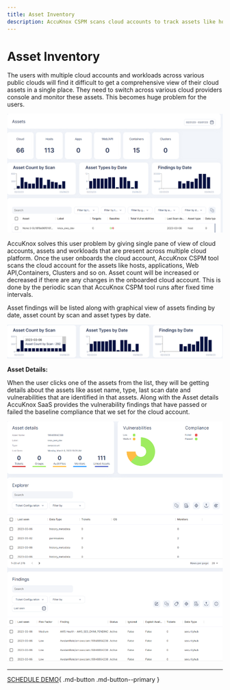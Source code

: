 ```yaml
---
title: Asset Inventory
description: AccuKnox CSPM scans cloud accounts to track assets like hosts, apps, and clusters, ensuring accurate and up-to-date inventory management.
---
```


# Asset Inventory

The users with multiple cloud accounts and workloads across various public clouds will find it difficult to get a comprehensive view of their cloud assets in a single place. They need to switch across various cloud providers console and monitor these assets. This becomes huge problem for the users.

![](images/asset-1.png)

AccuKnox solves this user problem by giving single pane of view of cloud accounts, assets and workloads that are present across multiple cloud platform. Once the user onboards the cloud account, AccuKnox CSPM tool scans the cloud account for the assets like hosts, applications, Web API,Containers, Clusters and so on. Asset count will be increased or decreased if there are any changes in the onboarded cloud account. This is done by the periodic scan that AccuKnox CSPM tool runs after fixed time intervals.

Asset findings will be listed along with graphical view of assets finding by date,  asset count by scan and asset types by date.

![](images/assets-2.png)

**Asset Details:**

When the user clicks one of the assets from the list, they will be getting details about the assets like asset name, type, last scan date and vulnerabilities that are identified in that assets. Along with the Asset details AccuKnox SaaS provides the vulnerability findings that have passed or failed the baseline compliance that we set for the cloud account.

![](images/assets-3.png)

- - -
[SCHEDULE DEMO](https://www.accuknox.com/contact-us){ .md-button .md-button--primary }
